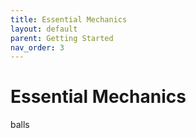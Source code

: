 ```yaml
---
title: Essential Mechanics
layout: default
parent: Getting Started
nav_order: 3
---
```

# Essential Mechanics
balls